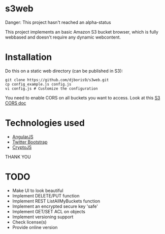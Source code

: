 s3web
=====
Danger: This project hasn't reached an alpha-status

This project implements an basic Amazon S3 bucket browser, which is fully webbased and doesn't require any dynamic webcontent.

Installation
====
Do this on a static web directory (can be published in S3):

    git clone https://github.com/djboris9/s3web.git
    cp config_example.js config.js
    vi config.js # Customize the configuration

You need to enable CORS on all buckets you want to access. Look at this [S3 CORS doc](http://docs.aws.amazon.com/AmazonS3/latest/dev/cors.html)

Technologies used
====
* [AngularJS](http://angularjs.org/)
* [Twitter Bootstrap](http://getbootstrap.com)
* [CryptoJS](to-js.googlecode.com/)

THANK YOU

TODO
====
* Make UI to look beautiful
* Implement DELETE/PUT function
* Implement REST ListAllMyBuckets function
* Implement an encrypted secure key 'safe'
* Implement GET/SET ACL on objects
* Implement versioning support
* Check license(s)
* Provide online version
